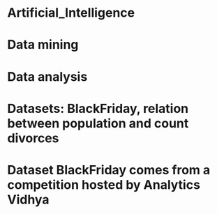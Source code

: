 # Artificial_Intelligence
# Data mining
# Data analysis
# Datasets: BlackFriday, relation between population and count divorces
# Dataset BlackFriday comes from a competition hosted by Analytics Vidhya

